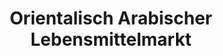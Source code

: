 ---
title: "Orientalisch Arabischer Lebensmittelmarkt"
url: /koeln/orientalisch-arabischer-lebensmittelmarkt/
shop: Lebensmittel
---